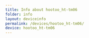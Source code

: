 ```yaml
---
title: Info about hootoo_ht-tm06
folder: info
layout: deviceinfo
permalink: /devices/hootoo_ht-tm06/
device: hootoo_ht-tm06
---
```

